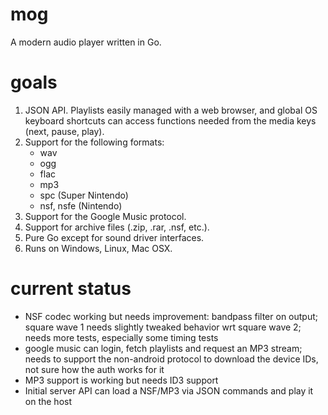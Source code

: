 # mog

A modern audio player written in Go.

# goals

1. JSON API. Playlists easily managed with a web browser, and global OS keyboard shortcuts can access functions needed from the media keys (next, pause, play).
1. Support for the following formats:
   * wav
   * ogg
   * flac
   * mp3
   * spc (Super Nintendo)
   * nsf, nsfe (Nintendo)
1. Support for the Google Music protocol.
1. Support for archive files (.zip, .rar, .nsf, etc.).
1. Pure Go except for sound driver interfaces.
1. Runs on Windows, Linux, Mac OSX.

# current status

- NSF codec working but needs improvement: bandpass filter on output; square wave 1 needs slightly tweaked behavior wrt square wave 2; needs more tests, especially some timing tests
- google music can login, fetch playlists and request an MP3 stream; needs to support the non-android protocol to download the device IDs, not sure how the auth works for it
- MP3 support is working but needs ID3 support
- Initial server API can load a NSF/MP3 via JSON commands and play it on the host

